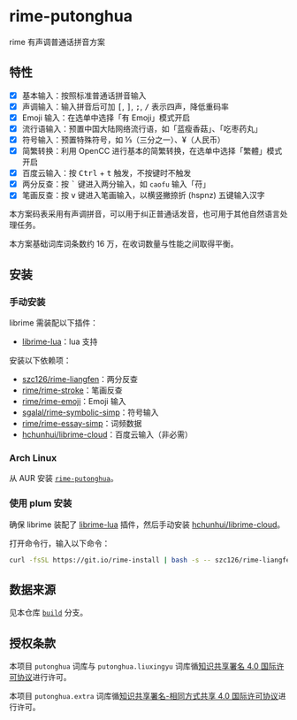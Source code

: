 # rime-putonghua

rime 有声调普通话拼音方案

## 特性

- [x] 基本输入：按照标准普通话拼音输入
- [x] 声调输入：输入拼音后可加 <kbd>[</kbd>, <kbd>]</kbd>, <kbd>;</kbd>, <kbd>/</kbd> 表示四声，降低重码率
- [x] Emoji 输入：在选单中选择「有 Emoji」模式开启
- [x] 流行语输入：预置中国大陆网络流行语，如「蓝瘦香菇」、「吃枣药丸」
- [x] 符号输入：预置特殊符号，如 ⅓（三分之一）、¥（人民币）
- [x] 简繁转换：利用 OpenCC 进行基本的简繁转换，在选单中选择「繁體」模式开启
- [x] 百度云输入：按 <kbd>Ctrl</kbd> + <kbd>t</kbd> 触发，不按键时不触发
- [x] 两分反查：按 <kbd>&#x60;</kbd> 键进入两分输入，如 `caofu` 输入「苻」
- [x] 笔画反查：按 <kbd>v</kbd> 键进入笔画输入，以横竖撇捺折 (hspnz) 五键输入汉字

本方案码表采用有声调拼音，可以用于纠正普通话发音，也可用于其他自然语言处理任务。

本方案基础词库词条数约 16 万，在收词数量与性能之间取得平衡。

## 安装

### 手动安装

librime 需装配以下插件：

- [librime-lua](https://github.com/hchunhui/librime-lua)：lua 支持

安装以下依赖项：

- [szc126/rime-liangfen](https://github.com/szc126/rime-liangfen)：两分反查
- [rime/rime-stroke](https://github.com/rime/rime-stroke)：笔画反查
- [rime/rime-emoji](https://github.com/rime/rime-emoji)：Emoji 输入
- [sgalal/rime-symbolic-simp](https://github.com/sgalal/rime-symbolic-simp)：符号输入
- [rime/rime-essay-simp](https://github.com/rime/rime-essay-simp)：词频数据
- [hchunhui/librime-cloud](https://github.com/hchunhui/librime-cloud)：百度云输入（非必需）

### Arch Linux

从 AUR 安装 [`rime-putonghua`](https://aur.archlinux.org/packages/rime-putonghua/)。

### 使用 plum 安装

确保 librime 装配了 [librime-lua](https://github.com/hchunhui/librime-lua) 插件，然后手动安装 [hchunhui/librime-cloud](https://github.com/hchunhui/librime-cloud)。 

打开命令行，输入以下命令：

```sh
curl -fsSL https://git.io/rime-install | bash -s -- szc126/rime-liangfen stroke emoji sgalal/rime-symbolic-simp essay-simp ayaka14732/rime-putonghua custom:set:config=default,key=installed_from,value=ayaka14732/rime-putonghua custom:add:schema=putonghua
```

## 数据来源

见本仓库 [`build`](https://github.com/ayaka14732/rime-putonghua/tree/build) 分支。

## 授权条款

本项目 `putonghua` 词库与 `putonghua.liuxingyu` 词库循[知识共享署名 4.0 国际许可协议](https://creativecommons.org/licenses/by/4.0/)进行许可。

本项目 `putonghua.extra` 词库循[知识共享署名-相同方式共享 4.0 国际许可协议](https://creativecommons.org/licenses/by-sa/4.0/)进行许可。
